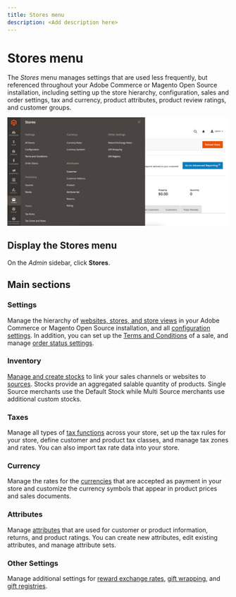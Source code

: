 ```yaml
---
title: Stores menu
description: <Add description here>
---
```

# Stores menu

The _Stores_ menu manages settings that are used less frequently, but referenced throughout your Adobe Commerce or Magento Open Source installation, including setting up the store hierarchy, configuration, sales and order settings, tax and currency, product attributes, product review ratings, and customer groups.

![Admin - Stores menu](./assets/stores-menu.png)<!-- zoom -->

## Display the Stores menu

On the _Admin_ sidebar, click **Stores**.

## Main sections

### Settings

Manage the hierarchy of [websites, stores, and store views](stores.md#store-and-site-structure) in your Adobe Commerce or Magento Open Source installation, and all [configuration settings](https://docs.magento.com/user-guide/configuration-overview.html). In addition, you can set up the [Terms and Conditions](terms-and-conditions.md) of a sale, and manage [order status settings](order-status.md#custom-order-status).

### Inventory

[Manage and create stocks](../inventory-management/introduction.md) to link your sales channels or websites to [sources](../inventory-management/sources-manage.md). Stocks provide an aggregated salable quantity of products. Single Source merchants use the Default Stock while Multi Source merchants use additional custom stocks.

### Taxes

Manage all types of [tax functions](taxes.md) across your store, set up the tax rules for your store, define customer and product tax classes, and manage tax zones and rates. You can also import tax rate data into your store.

### Currency

Manage the rates for the [currencies](currency.md) that are accepted as payment in your store and customize the currency symbols that appear in product prices and sales documents.

### Attributes

Manage [attributes](https://docs.magento.com/user-guide/stores/attributes.html) that are used for customer or product information, returns, and product ratings. You can create new attributes, edit existing attributes, and manage attribute sets.

### Other Settings

Manage additional settings for [reward exchange rates](../merchandising-promotions/reward-exchange-rates.md), [gift wrapping](cart-configuration.md#gift-wrap), and [gift registries](../merchandising-promotions/gift-registries.md).
